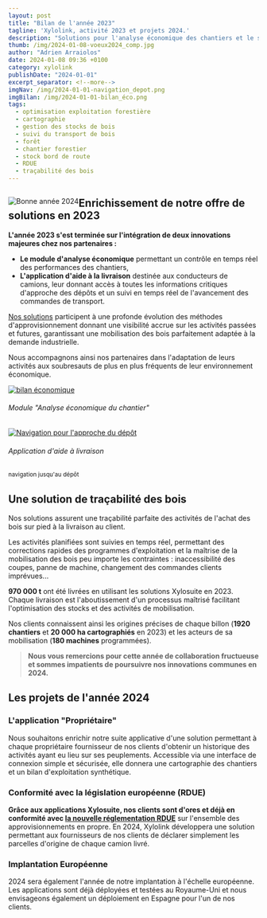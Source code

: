 ```yaml
---
layout: post
title: "Bilan de l'année 2023"
tagline: 'Xylolink, activité 2023 et projets 2024.'
description: "Solutions pour l'analyse économique des chantiers et le suivi du transport de bois rond. Mise en conformité avec le RDUE"
thumb: /img/2024-01-08-voeux2024_comp.jpg
author: "Adrien Arraiolos"
date: 2024-01-08 09:36 +0100
category: xylolink
publishDate: "2024-01-01"
excerpt_separator: <!--more-->
imgNav: /img/2024-01-01-navigation_depot.png
imgBilan: /img/2024-01-01-bilan_éco.png
tags:
  - optimisation exploitation forestière
  - cartographie
  - gestion des stocks de bois
  - suivi du transport de bois
  - forêt
  - chantier forestier
  - stock bord de route
  - RDUE
  - traçabilité des bois
---
```


<time datetime="{{page.date}}"></time>

<div class="container p-0 m-0">
  <div itemscope itemtype="http://schema.org/TechArticle">  
    <div class="col-12 pr-3 pb-3 pl-0 pt-0" style="float: left">
      <img src="{{page.thumb}}" alt="Bonne année 2024" class="img-fluid m-0 p-0">
    </div>
    <div class="m-0 p-0">
      <div itemprop="backstory">
        <h2>Enrichissement de notre offre de solutions en 2023</h2>
        <p>
            <strong>L'année 2023 s'est terminée sur l'intégration de deux innovations majeures chez nos partenaires : </strong>
            <ul class="list-unstyled">
              <li >
                <i class="fas fa-chevron-right mr-1"></i><strong>Le module d'analyse économique</strong> permettant un contrôle en temps réel des performances des chantiers,
              </li>
              <li>
                 <i class="fas fa-chevron-right mr-1"></i><strong>L'application d'aide à la livraison</strong> destinée aux conducteurs de camions, leur donnant accès à toutes les informations critiques d'approche des dépôts et un suivi en temps réel de l'avancement des commandes de transport.
              </li>
            </ul>
        </p>
        <p>
         <a href="/xylosuite/intro" itemprop="url">Nos solutions</a> participent à une profonde évolution des méthodes d'approvisionnement donnant une visibilité accrue sur les activités passées et futures, garantissant une mobilisation des bois parfaitement adaptée à la demande industrielle. 
        </p>
        <p>
          Nous accompagnons ainsi nos partenaires dans l'adaptation de leurs activités aux soubresauts de plus en plus fréquents de leur environnement économique.
        </p>    
      </div>
    </div>
  </div>
      <!--more-->   
  <div>    
    <div>
      <div class="row mt-2 d-flex justify-content-between mb-2 align-items-start" >
        <div class="card col-md-7 col-lg-12 col-xl-7 col-12 mt-3 mt-md-0 mt-lg-0 p-0" itemprop="about" itemscope itemtype="http://schema.org/Product">
            <a href="/xylosuite/exploitation" class="card-link" itemprop="thumbnailUrl">
              <img src="{{page.imgBilan}}" alt="bilan économique" class="img-fluid" itemprop = "image">
            </a>
            <div class="card-body">
              <h6 class="card-title" itemprop="name">
                Module "Analyse économique du chantier"
              </h6>
            </div>
        </div>
        <div class="card col-md-3 col-lg-12 col-xl-3 col-12 mt-3 mt-md-0 mt-lg-3 mt-xl-0 p-0" itemprop="about" itemscope itemtype="http://schema.org/Product">
          <a href="/xylosuite/livraisons" class="card-link" itemprop="url">
            <img src="{{page.imgNav}}" alt="Navigation pour l'approche du dépôt" class="img-fluid" itemprop = "image">
          </a>
          <div class="card-body">
            <h6 class="card-title" itemprop="name">
              Application d'aide à livraison
            </h6>
            <p class="card-text" itemprop="description"><small>navigation jusqu'au dépôt</small></p>
          </div>
        </div>
      </div>
      <div itemprop="articleBody" itemscope itemtype="http://schema.org/TechArticle">
      <h2>Une solution de traçabilité des bois</h2> 
        <p>
          Nos solutions assurent une traçabilité parfaite des activités de l'achat des bois sur pied à la livraison au client. 
        </p>  
        <p>
          Les activités planifiées sont suivies en temps réel, permettant des corrections rapides des programmes d'exploitation et la maîtrise de la mobilisation des bois peu importe les contraintes : inaccessibilité des coupes, panne de machine, changement des commandes clients imprévues...
        </p>   
        <p>
          <strong>970 000 t</strong> ont été livrées en utilisant les solutions Xylosuite en 2023. Chaque livraison est l'aboutissement d'un processus maîtrisé facilitant l'optimisation des stocks et des activités de mobilisation.
        </p>
        <p>
          Nos clients connaissent ainsi les origines précises de chaque billon (<strong>1920 chantiers</strong> et <strong>20 000 ha cartographiés</strong> en 2023) et les acteurs de sa mobilisation (<strong>180 machines</strong> programmées).
        </p>
        <blockquote class="blockquote text-center">
          <p>
            <strong>Nous vous remercions pour cette année de collaboration fructueuse et sommes impatients de poursuivre nos innovations communes en 2024.</strong>
          </p>
        </blockquote>
        <h2 class="mt-4 mb-3">Les projets de l'année 2024</h2>
        <h3>L'application "Propriétaire"</h3>
        <p>Nous souhaitons enrichir notre suite applicative d'une solution permettant à chaque propriétaire fournisseur de nos clients d'obtenir un historique des activités ayant eu lieu sur ses peuplements. Accessible via une interface de connexion simple et sécurisée, elle donnera une cartographie des chantiers et un bilan d'exploitation synthétique.</p>
        <h3>Conformité avec la législation européenne (RDUE)</h3>
        <p>
          <strong>Grâce aux applications Xylosuite, nos clients sont d'ores et déjà en conformité avec <a href="https://www.deforestationimportee.ecologie.gouv.fr/actualites-17/article/adoption-par-le-parlement-europeen-et-le-conseil-de-l-ue-du-reglement-contre-la" itemprop="url">la nouvelle réglementation RDUE</a></strong> sur l'ensemble des approvisionnements en propre. En 2024, Xylolink développera une solution permettant aux fournisseurs de nos clients de déclarer simplement les parcelles d'origine de chaque camion livré.
        </p>
        <h3>Implantation Européenne</h3>
        <p>
          2024 sera également l'année de notre implantation à l'échelle européenne. Les applications sont déjà déployées et testées au Royaume-Uni et nous envisageons également un déploiement en Espagne pour l'un de nos clients.
        </p>
      </div>       
    </div>
  </div>
</div>
